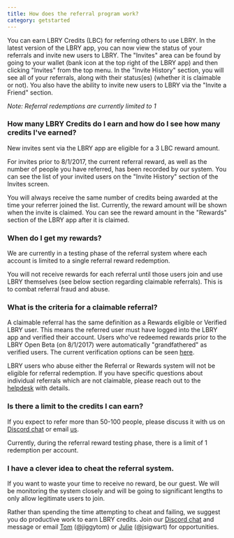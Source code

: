 ```yaml
---
title: How does the referral program work?
category: getstarted
---
```


You can earn LBRY Credits (LBC) for referring others to use LBRY. In the latest version of the LBRY app, you can now view the status of your referrals and invite new users to LBRY. The "Invites" area can be found by going to your wallet (bank icon at the top right of the LBRY app) and then clicking "Invites" from the top menu. In the "Invite History" section, you will see all of your referrals, along with their status(es) (whether it is claimable or not). You also have the ability to invite new users to LBRY via the "Invite a Friend" section.  

*Note: Referral redemptions are currently limited to 1*

### How many LBRY Credits do I earn and how do I see how many credits I've earned?

New invites sent via the LBRY app are eligible for a 3 LBC reward amount. 

For invites prior to 8/1/2017, the current referral reward, as well as the number of people you have referred, has been recorded by our system. You can see the list of your invited users on the "Invite History" section of the Invites screen.

You will always receive the same number of credits being awarded at the time your referrer joined the list. Currently, the reward amount will be shown when the invite is claimed. You can see the reward amount in the "Rewards" section of the LBRY app after it is claimed. 

### When do I get my rewards?

We are currently in a testing phase of the referral system where each account is limited to a single referral reward redemption.  

You will not receive rewards for each referral until those users join and use LBRY themselves (see below section regarding claimable referrals). This is to combat referral fraud and abuse.

### What is the criteria for a claimable referral?

A claimable referral has the same definition as a Rewards eligible or Verified LBRY user. This means the referred user must have logged into the LBRY app and verified their account.  Users who've redeemed rewards prior to the LBRY Open Beta (on 8/1/2017) were automatically "grandfathered" as verified users. The current verification options can be seen [here](https://lbry.io/faq/identity-requirements). 

LBRY users who abuse either the Referral or Rewards system will not be eligible for referral redemption. If you have specific questions about individual referrals which are not claimable, please reach out to the [helpdesk](mailto:help@lbry.io) with details. 

### Is there a limit to the credits I can earn?

If you expect to refer more than 50-100 people, please discuss it with us on [Discord chat](http://chat.lbry.io) or email [us](mailto:josh@lbry.io).

Currently, during the referral reward testing phase, there is a limit of 1 redemption per account.

### I have a clever idea to cheat the referral system.

If you want to waste your time to receive no reward, be our guest. We will be monitoring the system closely and will be going to significant lengths to only allow legitimate users to join.

Rather than spending the time attempting to cheat and failing, we suggest you do productive work to earn LBRY credits. Join our [Discord chat](http://chat.lbry.io) and message or email [Tom](mailto:tom@lbry.io) (@jiggytom) or [Julie](mailto:julie@lbry.io) (@jsigwart) for opportunities.
